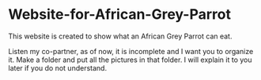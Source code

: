 # Website-for-African-Grey-Parrot
This website is created to show what an African Grey Parrot can eat. 

Listen my co-partner, as of now, it is incomplete and I want you to organize it. Make a folder and put all the pictures in that folder. I will explain it to you later if you do not understand. 

